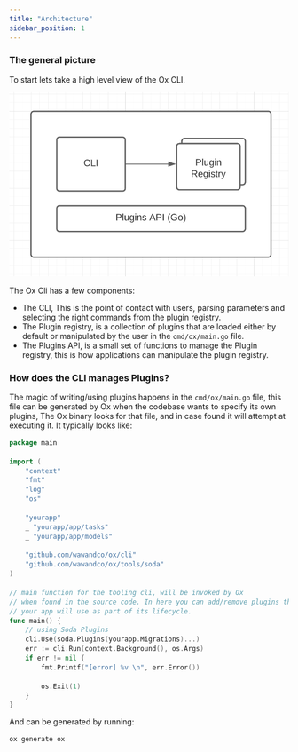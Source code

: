 ```yaml
---
title: "Architecture"
sidebar_position: 1 
---
```

### The general picture
To start lets take a high level view of the Ox CLI.

![Architecture](architecture.png)

The Ox Cli has a few components:
- The CLI, This is the point of contact with users, parsing parameters and selecting the right commands from the plugin registry.
- The Plugin registry, is a collection of plugins that are loaded either by default or manipulated by the user in the `cmd/ox/main.go` file.
- The Plugins API, is a small set of functions to manage the Plugin registry, this is how applications can manipulate the plugin registry.

### How does the CLI manages Plugins?

The magic of writing/using plugins happens in the ```cmd/ox/main.go``` file, this file can be generated by Ox when the codebase wants to specify its own plugins, The Ox binary looks for that file, and in case found it will attempt at executing it. It typically looks like:

```go
package main

import (
    "context"
    "fmt"
    "log"
    "os"

    "yourapp"
    _ "yourapp/app/tasks"
    _ "yourapp/app/models"

    "github.com/wawandco/ox/cli"
    "github.com/wawandco/ox/tools/soda"
)

// main function for the tooling cli, will be invoked by Ox
// when found in the source code. In here you can add/remove plugins that
// your app will use as part of its lifecycle.
func main() {
    // using Soda Plugins
    cli.Use(soda.Plugins(yourapp.Migrations)...)
    err := cli.Run(context.Background(), os.Args)
    if err != nil {
        fmt.Printf("[error] %v \n", err.Error())

        os.Exit(1)
    }
}
```

And can be generated by running:

```
ox generate ox
```
